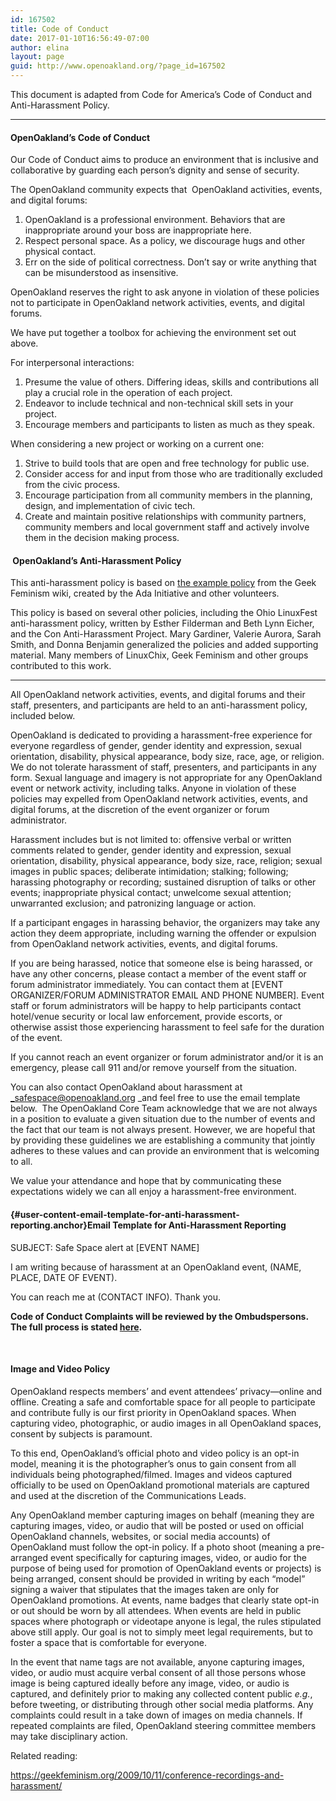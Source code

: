 ```yaml
---
id: 167502
title: Code of Conduct
date: 2017-01-10T16:56:49-07:00
author: elina
layout: page
guid: http://www.openoakland.org/?page_id=167502
---
```

This document is adapted from Code for America&#8217;s Code of Conduct and Anti-Harassment Policy.

* * *

<h4 style="text-align: left;">
  OpenOakland&#8217;s Code of Conduct
</h4>

<span style="font-weight: 400;">Our Code of Conduct aims to produce an environment that is inclusive and collaborative by </span><span style="font-weight: 400;">guarding each person’s dignity and sense of security. </span>

The OpenOakland community expects that  OpenOakland activities, events, and digital forums:

  1. <span style="font-weight: 400;">OpenOakland is a professional environment. Behaviors that are inappropriate around your boss are inappropriate here. </span>
  2. <span style="font-weight: 400;">Respect personal space. As a policy, we discourage hugs and other physical contact.</span>
  3. <span style="font-weight: 400;">Err on the side of political correctness. Don’t say or write anything that can be misunderstood as insensitive.</span>

<span style="font-weight: 400;">OpenOakland reserves the right to ask anyone in violation of these policies not to participate in OpenOakland network activities, events, and digital forums.</span>

<span style="font-weight: 400;">We have put together a toolbox for achieving the environment set out above. </span>

<span style="font-weight: 400;">For interpersonal interactions: </span>

  1. <span style="font-weight: 400;">Presume the value of others. </span><span style="font-weight: 400;">Differing ideas, skills and contributions all play a crucial role in the operation of each project.</span>
  2. <span style="font-weight: 400;">Endeavor to include technical and non-</span><span style="font-weight: 400;">technical</span> <span style="font-weight: 400;">skill sets</span> <span style="font-weight: 400;">in your project.</span>
  3. Encourage members and participants to listen as much as they speak.

<span style="font-weight: 400;">When considering a new project or working on a current one: </span>

  1. Strive to build tools that are open and free technology for public use.
  2. Consider access for and input from those who are traditionally excluded from the civic process.
  3. <span style="font-weight: 400;">Encourage participation from all community members in the planning, design, and implementation of civic tech.</span>
  4. <span style="font-weight: 400;">Create and maintain positive relationships with community partners, community members and local government staff and actively involve them in the decision making process. </span>

<h4 style="text-align: left;">
  <a id="user-content-code-for-americas-anti-harassment-policy" class="anchor" href="https://github.com/codeforamerica/codeofconduct#code-for-americas-anti-harassment-policy"></a> OpenOakland&#8217;s Anti-Harassment Policy
</h4>

This anti-harassment policy is based on [the example policy](http://geekfeminism.wikia.com/wiki/Conference_anti-harassment/Policy) from the Geek Feminism wiki, created by the Ada Initiative and other volunteers.

This policy is based on several other policies, including the Ohio LinuxFest anti-harassment policy, written by Esther Filderman and Beth Lynn Eicher, and the Con Anti-Harassment Project. Mary Gardiner, Valerie Aurora, Sarah Smith, and Donna Benjamin generalized the policies and added supporting material. Many members of LinuxChix, Geek Feminism and other groups contributed to this work.

* * *

All OpenOakland network activities, events, and digital forums and their staff, presenters, and participants are held to an anti-harassment policy, included below.

OpenOakland is dedicated to providing a harassment-free experience for everyone regardless of gender, gender identity and expression, sexual orientation, disability, physical appearance, body size, race, age, or religion. We do not tolerate harassment of staff, presenters, and participants in any form. Sexual language and imagery is not appropriate for any OpenOakland event or network activity, including talks. Anyone in violation of these policies may expelled from OpenOakland network activities, events, and digital forums, at the discretion of the event organizer or forum administrator.

Harassment includes but is not limited to: offensive verbal or written comments related to gender, gender identity and expression, sexual orientation, disability, physical appearance, body size, race, religion; sexual images in public spaces; deliberate intimidation; stalking; following; harassing photography or recording; sustained disruption of talks or other events; inappropriate physical contact; unwelcome sexual attention; unwarranted exclusion; and patronizing language or action.

If a participant engages in harassing behavior, the organizers may take any action they deem appropriate, including warning the offender or expulsion from OpenOakland network activities, events, and digital forums.

If you are being harassed, notice that someone else is being harassed, or have any other concerns, please contact a member of the event staff or forum administrator immediately. You can contact them at [EVENT ORGANIZER/FORUM ADMINISTRATOR EMAIL AND PHONE NUMBER]. Event staff or forum administrators will be happy to help participants contact hotel/venue security or local law enforcement, provide escorts, or otherwise assist those experiencing harassment to feel safe for the duration of the event.

If you cannot reach an event organizer or forum administrator and/or it is an emergency, please call 911 and/or remove yourself from the situation.

You can also contact OpenOakland about harassment at _safespace@openoakland.org _and feel free to use the email template below.  The OpenOakland Core Team acknowledge that we are not always in a position to evaluate a given situation due to the number of events and the fact that our team is not always present. However, we are hopeful that by providing these guidelines we are establishing a community that jointly adheres to these values and can provide an environment that is welcoming to all.

We value your attendance and hope that by communicating these expectations widely we can all enjoy a harassment-free environment.

#### [](https://github.com/codeforamerica/codeofconduct#email-template-for-anti-harassment-reporting){#user-content-email-template-for-anti-harassment-reporting.anchor}Email Template for Anti-Harassment Reporting

SUBJECT: Safe Space alert at [EVENT NAME]

I am writing because of harassment at an OpenOakland event, (NAME, PLACE, DATE OF EVENT).

You can reach me at (CONTACT INFO). Thank you.

**Code of Conduct Complaints will be reviewed by the Ombudspersons. The full process is stated [here](https://docs.google.com/document/d/166AtSw9ygV4NW0_P9XrYDgx_pt7gtjkePXAoUQ0_KrA/edit#heading=h.y9wfwqjg139g).**

&nbsp;

#### **Image and Video Policy**

<span style="font-weight: 400;">OpenOakland respects members’ and event attendees’ privacy—online and offline. Creating a safe and comfortable space for all people to participate and contribute fully is our first priority in OpenOakland spaces. When capturing video, photographic, or audio images in all OpenOakland spaces, consent by subjects is paramount. </span>

<span style="font-weight: 400;">To this end, OpenOakland’s official photo and video policy is an opt-in model, meaning it is the photographer’s onus to gain consent from all individuals being photographed/filmed. Images and videos captured officially to be used on OpenOakland promotional materials are captured and used at the discretion of the Communications Leads. </span>

<span style="font-weight: 400;">Any OpenOakland member capturing images on behalf (meaning they are capturing images, video, or audio that will be posted or used on official OpenOakland channels, websites, or social media accounts) of OpenOakland must follow the opt-in policy. If a photo shoot (meaning a pre-arranged event specifically for capturing images, video, or audio for the purpose of being used for promotion of OpenOakland events or projects) is being arranged, consent should be provided in writing by each “model” signing a waiver that stipulates that the images taken are only for OpenOakland promotions. At events, name badges that clearly state opt-in or out should be worn by all attendees. When events are held in public spaces where photograph or videotape anyone is legal, the rules stipulated above still apply. Our goal is not to simply meet legal requirements, but to foster a space that is comfortable for everyone. </span>

<span style="font-weight: 400;">In the event that name tags are not available, anyone capturing images, video, or audio must acquire verbal consent of all those persons whose image is being captured ideally before any image, video, or audio is captured, and </span><span style="font-weight: 400;">definitely</span> <span style="font-weight: 400;">prior to making any collected content public </span>_<span style="font-weight: 400;">e.g.</span>_<span style="font-weight: 400;">, before tweeting, or distributing through other social media platforms. Any complaints could result in a take down of images on media channels. If repeated complaints are filed, OpenOakland steering committee members may take disciplinary action. </span>

<span style="font-weight: 400;">Related reading: </span>

[<span style="font-weight: 400;">https://geekfeminism.org/2009/10/11/conference-recordings-and-harassment/</span>](https://geekfeminism.org/2009/10/11/conference-recordings-and-harassment/)